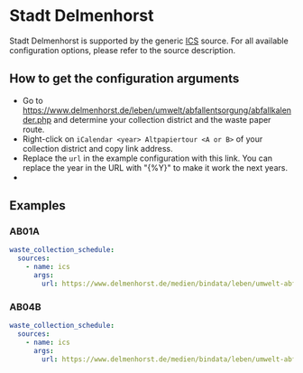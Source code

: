 # Stadt Delmenhorst

Stadt Delmenhorst is supported by the generic [ICS](/doc/source/ics.md) source. For all available configuration options, please refer to the source description.


## How to get the configuration arguments

- Go to <https://www.delmenhorst.de/leben/umwelt/abfallentsorgung/abfallkalender.php> and determine your collection district and the waste paper route.  
- Right-click on `iCalendar <year> Altpapiertour <A or B>` of your collection district and copy link address.
- Replace the `url` in the example configuration with this link. You can replace the year in the URL with "{%Y}" to make it work the next years.
- 

## Examples

### AB01A

```yaml
waste_collection_schedule:
  sources:
    - name: ics
      args:
        url: https://www.delmenhorst.de/medien/bindata/leben/umwelt-abfall/{%Y}_AB01A.ics
```
### AB04B

```yaml
waste_collection_schedule:
  sources:
    - name: ics
      args:
        url: https://www.delmenhorst.de/medien/bindata/leben/umwelt-abfall/{%Y}_AB04B.ics
```
